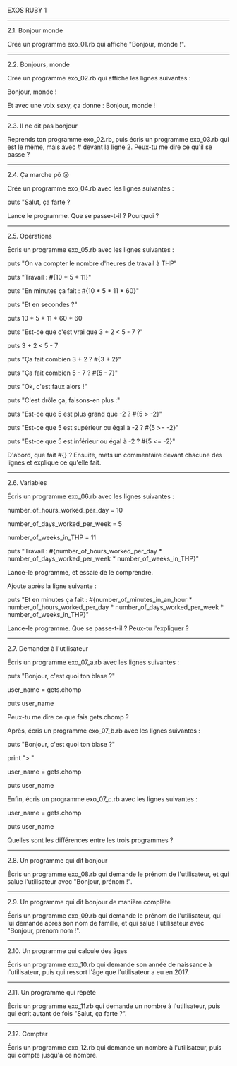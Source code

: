 EXOS RUBY 1

---------------

2.1. Bonjour monde

Crée un programme exo_01.rb qui affiche "Bonjour, monde !".

---------------

2.2. Bonjours, monde

Crée un programme exo_02.rb qui affiche les lignes suivantes :

Bonjour, monde !

Et avec une voix sexy, ça donne : Bonjour, monde !

---------------

2.3. Il ne dit pas bonjour

Reprends ton programme exo_02.rb, puis écris un programme exo_03.rb qui est le même, mais avec # devant la ligne 2. Peux-tu me dire ce qu'il se passe ?

---------------

2.4. Ça marche pô 😢

Crée un programme exo_04.rb avec les lignes suivantes :

puts "Salut, ça farte ?

Lance le programme. Que se passe-t-il ? Pourquoi ?

---------------

2.5. Opérations

Écris un programme exo_05.rb avec les lignes suivantes :

puts "On va compter le nombre d'heures de travail à THP"

puts "Travail : #{10 * 5 * 11}"

puts "En minutes ça fait : #{10 * 5 * 11 * 60}"

puts "Et en secondes ?"

puts 10 * 5 * 11 * 60 * 60

puts "Est-ce que c'est vrai que 3 + 2 < 5 - 7 ?"

puts 3 + 2 < 5 - 7

puts "Ça fait combien 3 + 2 ? #{3 + 2}"

puts "Ça fait combien 5 - 7 ? #{5 - 7}"

puts "Ok, c'est faux alors !"

puts "C'est drôle ça, faisons-en plus :"

puts "Est-ce que 5 est plus grand que -2 ? #{5 > -2}"

puts "Est-ce que 5 est supérieur ou égal à -2 ? #{5 >= -2}"

puts "Est-ce que 5 est inférieur ou égal à -2 ? #{5 <= -2}"

D'abord, que fait #{} ? Ensuite, mets un commentaire devant chacune des lignes et explique ce qu'elle fait.

---------------

2.6. Variables

Écris un programme exo_06.rb avec les lignes suivantes :

number_of_hours_worked_per_day = 10

number_of_days_worked_per_week = 5

number_of_weeks_in_THP = 11

puts "Travail : #{number_of_hours_worked_per_day * number_of_days_worked_per_week * number_of_weeks_in_THP}"

Lance-le programme, et essaie de le comprendre.

Ajoute après la ligne suivante :

puts "Et en minutes ça fait : #{number_of_minutes_in_an_hour * number_of_hours_worked_per_day * number_of_days_worked_per_week * number_of_weeks_in_THP}"

Lance-le programme. Que se passe-t-il ? Peux-tu l'expliquer ?

---------------

2.7. Demander à l'utilisateur

Écris un programme exo_07_a.rb avec les lignes suivantes :

puts "Bonjour, c'est quoi ton blase ?"

user_name = gets.chomp

puts user_name

Peux-tu me dire ce que fais gets.chomp ?

Après, écris un programme exo_07_b.rb avec les lignes suivantes :

puts "Bonjour, c'est quoi ton blase ?"

print "> "

user_name = gets.chomp

puts user_name

Enfin, écris un programme exo_07_c.rb avec les lignes suivantes :

user_name = gets.chomp

puts user_name

Quelles sont les différences entre les trois programmes ?

---------------

2.8. Un programme qui dit bonjour

Écris un programme exo_08.rb qui demande le prénom de l'utilisateur, et qui salue l'utilisateur avec "Bonjour, prénom !".

---------------

2.9. Un programme qui dit bonjour de manière complète

Écris un programme exo_09.rb qui demande le prénom de l'utilisateur, qui lui demande après son nom de famille, et qui salue l'utilisateur avec "Bonjour, prénom nom !".

---------------

2.10. Un programme qui calcule des âges

Écris un programme exo_10.rb qui demande son année de naissance à l'utilisateur, puis qui ressort l'âge que l'utilisateur a eu en 2017.

---------------

2.11. Un programme qui répète

Écris un programme exo_11.rb qui demande un nombre à l'utilisateur, puis qui écrit autant de fois "Salut, ça farte ?".

---------------

2.12. Compter

Écris un programme exo_12.rb qui demande un nombre à l'utilisateur, puis qui compte jusqu'à ce nombre.
